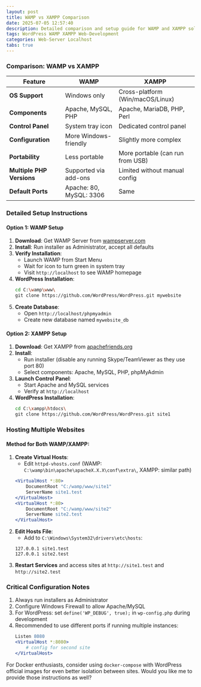 ```yaml
---
layout: post  
title: WAMP vs XAMPP Comparison  
date: 2025-07-05 12:57:40  
description: Detailed comparison and setup guide for WAMP and XAMPP solutions for WordPress development  
tags: WordPress WAMP XAMPP Web-Development  
categories: Web-Server Localhost  
tabs: true  
---
```


### **Comparison: WAMP vs XAMPP**

| Feature               | WAMP                          | XAMPP                         |
|-----------------------|-------------------------------|-------------------------------|
| **OS Support**        | Windows only                  | Cross-platform (Win/macOS/Linux) |
| **Components**        | Apache, MySQL, PHP            | Apache, MariaDB, PHP, Perl    |
| **Control Panel**     | System tray icon              | Dedicated control panel       |
| **Configuration**     | More Windows-friendly         | Slightly more complex         |
| **Portability**       | Less portable                 | More portable (can run from USB) |
| **Multiple PHP Versions** | Supported via add-ons      | Limited without manual config |
| **Default Ports**     | Apache: 80, MySQL: 3306       | Same                          |

### **Detailed Setup Instructions**

#### **Option 1: WAMP Setup**
1. **Download**: Get WAMP Server from [wampserver.com](https://www.wampserver.com)
2. **Install**: Run installer as Administrator, accept all defaults
3. **Verify Installation**:
   - Launch WAMP from Start Menu
   - Wait for icon to turn green in system tray
   - Visit `http://localhost` to see WAMP homepage
4. **WordPress Installation**:
   ```bash
   cd C:\wamp\www\
   git clone https://github.com/WordPress/WordPress.git mywebsite
   ```
5. **Create Database**:
   - Open `http://localhost/phpmyadmin`
   - Create new database named `mywebsite_db`

#### **Option 2: XAMPP Setup**
1. **Download**: Get XAMPP from [apachefriends.org](https://www.apachefriends.org)
2. **Install**:
   - Run installer (disable any running Skype/TeamViewer as they use port 80)
   - Select components: Apache, MySQL, PHP, phpMyAdmin
3. **Launch Control Panel**:
   - Start Apache and MySQL services
   - Verify at `http://localhost`
4. **WordPress Installation**:
   ```bash
   cd C:\xampp\htdocs\
   git clone https://github.com/WordPress/WordPress.git site1
   ```

### **Hosting Multiple Websites**

#### **Method for Both WAMP/XAMPP:**
1. **Create Virtual Hosts**:
   - Edit `httpd-vhosts.conf` (WAMP: `C:\wamp\bin\apache\apacheX.X.X\conf\extra\`, XAMPP: similar path)
   ```apache
   <VirtualHost *:80>
       DocumentRoot "C:/wamp/www/site1"
       ServerName site1.test
   </VirtualHost>
   <VirtualHost *:80>
       DocumentRoot "C:/wamp/www/site2"
       ServerName site2.test
   </VirtualHost>
   ```
2. **Edit Hosts File**:
   - Add to `C:\Windows\System32\drivers\etc\hosts`:
   ```
   127.0.0.1 site1.test
   127.0.0.1 site2.test
   ```
3. **Restart Services** and access sites at `http://site1.test` and `http://site2.test`

### **Critical Configuration Notes**
1. Always run installers as Administrator
2. Configure Windows Firewall to allow Apache/MySQL
3. For WordPress: set `define('WP_DEBUG', true);` in `wp-config.php` during development
4. Recommended to use different ports if running multiple instances:
   ```apache
   Listen 8080
   <VirtualHost *:8080>
       # config for second site
   </VirtualHost>
   ```

For Docker enthusiasts, consider using `docker-compose` with WordPress official images for even better isolation between sites. Would you like me to provide those instructions as well?